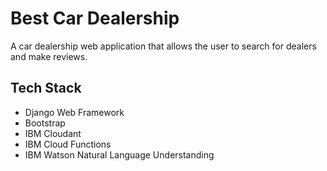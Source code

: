 # Best Car Dealership

A car dealership web application that allows the user to search for dealers and make reviews.


## Tech Stack
* Django Web Framework
* Bootstrap
* IBM Cloudant
* IBM Cloud Functions
* IBM Watson Natural Language Understanding
